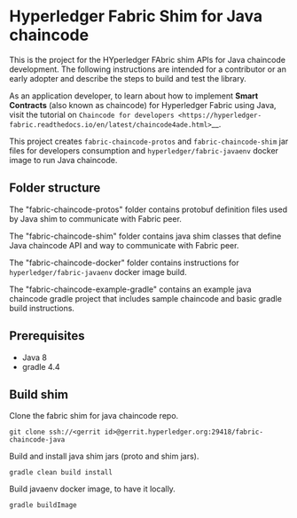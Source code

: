 # Hyperledger Fabric Shim for Java chaincode

This is the project for the HYperledger FAbric shim APIs for Java chaincode development.
The following instructions are intended for a contributor or an early adopter and
describe the steps to build and test the library.

As an application developer, to learn about how to implement
**Smart Contracts** (also known as chaincode) for Hyperledger Fabric using
Java, visit the tutorial on `Chaincode for developers <https://hyperledger-fabric.readthedocs.io/en/latest/chaincode4ade.html>`__.

This project creates `fabric-chaincode-protos` and `fabric-chaincode-shim` jar
files for developers consumption and `hyperledger/fabric-javaenv` docker image
to run Java chaincode.

## Folder structure

The "fabric-chaincode-protos" folder contains protobuf definition files used by
Java shim to communicate with Fabric peer.

The "fabric-chaincode-shim" folder contains java shim classes that define Java
chaincode API and way to communicate with Fabric peer.

The "fabric-chaincode-docker" folder contains instructions for
`hyperledger/fabric-javaenv` docker image build.

The "fabric-chaincode-example-gradle" contains an example java chaincode gradle
project that includes sample chaincode and basic gradle build instructions.

## Prerequisites
* Java 8
* gradle 4.4

## Build shim

Clone the fabric shim for java chaincode repo.

```
git clone ssh://<gerrit id>@gerrit.hyperledger.org:29418/fabric-chaincode-java
```

Build and install java shim jars (proto and shim jars).
```
gradle clean build install
```

Build javaenv docker image, to have it locally.
```
gradle buildImage
```
